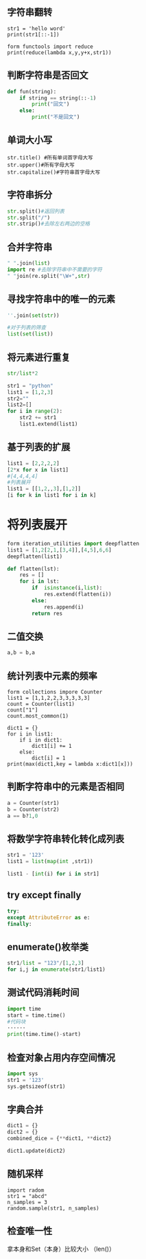 ## 字符串翻转
```pyhton
str1 = 'hello word'
print(str1[::-1])

form functools import reduce
print(reduce(lambda x,y,y+x,str1))
```
## 判断字符串是否回文
```python
def fun(string):
	if string == string(::-1)
		print("回文")
	else:
		print("不是回文")
```
## 单词大小写
```pyhton
str.title() #所有单词首字母大写
str.upper()#所有字母大写
str.capitalize()#字符串首字母大写
```
## 字符串拆分
```python
str.split()#返回列表
str.split("/")
str.strip()#去除左右两边的空格
```
## 合并字符串
```python
" ".join(list)
import re #去除字符串中不需要的字符
" "join(re.split("\W+",str)
```
## 寻找字符串中的唯一的元素
```python
''.join(set(str))

#对于列表的筛查
list(set(list))
```
## 将元素进行重复
```python
str/list*2

str1 = "python"
list1 = [1,2,3]
str2=""
list2=[]
for i in range(2):
	str2 += str1
	list1.extend(list1)
```
## 基于列表的扩展
```python
list1 = [2,2,2,2]
[2*x for x in list1]
#[4,4,4,4]
#列表展开
list1 = [[1,2,,3],[1,2]]
[i for k in list1 for i in k]
```
# 将列表展开
```python
form iteration_utilities import deepflatten
list1 = [1,2[2,1,[3,4]],[4,5],6,6]
deepflatten(list1)

def flatten(lst):
	res = []
	for i in lst:
		if  isinstance(i,list):
			res.extend(flatten(i))
		else:
			res.append(i)
		return res
```
## 二值交换
```python
a,b = b,a
```
## 统计列表中元素的频率
```pthon
form collections impore Counter
list1 = [1,1,2,2,3,3,3,3,3]
count = Counter(list1)
count["1"]
count.most_common(1)

dict1 = {}
for i in list1:
	if i in dict1:
		dict1[i] += 1
	else:
		dict[i] = 1
print(max(dict1,key = lambda x:dict1[x]))
```
## 判断字符串中的元素是否相同
```python
a = Counter(str1)
b = Counter(str2)
a == b?1,0
```
## 将数学字符串转化转化成列表
```python
str1 = '123'
list1 = list(map(int ,str1))

list1 - [int(i) for i in str1]
```
## try except finally
```python
try:
except AttributeError as e:
finally:
```
## enumerate()枚举类
```python
str1/list = "123"/[1,2,3]
for i,j in enumerate(str1/list1)
```
## 测试代码消耗时间
```python
import time
start = time.time()
#代码块
······
print(time.time()-start)
```
## 检查对象占用内存空间情况
```python
import sys
str1 = '123'
sys.getsizeof(str1)
```
## 字典合并
```python
dict1 = {}
dict2 = {}
combined_dice = {**dict1, **dict2}

dict1.update(dict2)
```
## 随机采样
```pyhon
import radom
str1 = "abcd"
n_samples = 3
random.sample(str1, n_samples)
```
## 检查唯一性
拿本身和Set（本身）比较大小 （len()）

